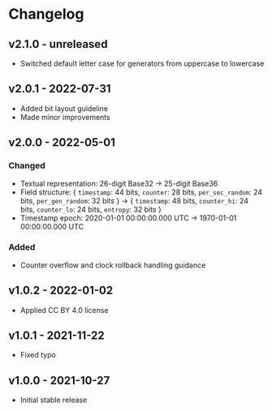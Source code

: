 # Changelog

## v2.1.0 - unreleased

- Switched default letter case for generators from uppercase to lowercase

## v2.0.1 - 2022-07-31

- Added bit layout guideline
- Made minor improvements

## v2.0.0 - 2022-05-01

### Changed

- Textual representation: 26-digit Base32 -> 25-digit Base36
- Field structure: { `timestamp`: 44 bits, `counter`: 28 bits, `per_sec_random`:
  24 bits, `per_gen_random`: 32 bits } -> { `timestamp`: 48 bits, `counter_hi`:
  24 bits, `counter_lo`: 24 bits, `entropy`: 32 bits }
- Timestamp epoch: 2020-01-01 00:00:00.000 UTC -> 1970-01-01 00:00:00.000 UTC

### Added

- Counter overflow and clock rollback handling guidance

## v1.0.2 - 2022-01-02

- Applied CC BY 4.0 license

## v1.0.1 - 2021-11-22

- Fixed typo

## v1.0.0 - 2021-10-27

- Initial stable release
